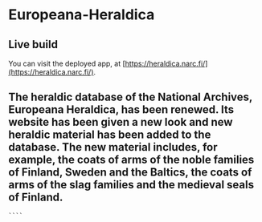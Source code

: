 # Europeana-Heraldica
## Live build 

You can visit the deployed app, at [https://heraldica.narc.fi/](https://heraldica.narc.fi/).

## The heraldic database of the National Archives, Europeana Heraldica, has been renewed. Its website has been given a new look and new heraldic material has been added to the database. The new material includes, for example, the coats of arms of the noble families of Finland, Sweden and the Baltics, the coats of arms of the slag families and the medieval seals of Finland.
    ````
